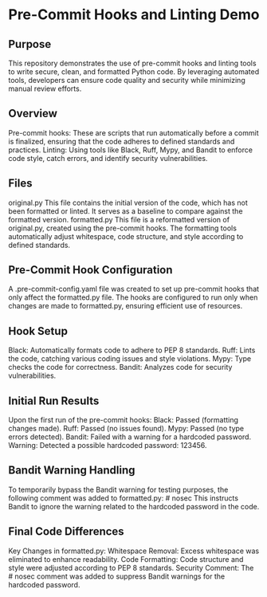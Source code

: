 # Pre-Commit Hooks and Linting Demo
## Purpose
This repository demonstrates the use of pre-commit hooks and linting tools to write secure, clean, and formatted Python code. By leveraging automated tools, developers can ensure code quality and security while minimizing manual review efforts.

## Overview
Pre-commit hooks: These are scripts that run automatically before a commit is finalized, ensuring that the code adheres to defined standards and practices.
Linting: Using tools like Black, Ruff, Mypy, and Bandit to enforce code style, catch errors, and identify security vulnerabilities.
## Files
original.py
This file contains the initial version of the code, which has not been formatted or linted.
It serves as a baseline to compare against the formatted version.
formatted.py
This file is a reformatted version of original.py, created using the pre-commit hooks.
The formatting tools automatically adjust whitespace, code structure, and style according to defined standards.
## Pre-Commit Hook Configuration
A .pre-commit-config.yaml file was created to set up pre-commit hooks that only affect the formatted.py file.
The hooks are configured to run only when changes are made to formatted.py, ensuring efficient use of resources.
## Hook Setup
Black: Automatically formats code to adhere to PEP 8 standards.
Ruff: Lints the code, catching various coding issues and style violations.
Mypy: Type checks the code for correctness.
Bandit: Analyzes code for security vulnerabilities.
## Initial Run Results
Upon the first run of the pre-commit hooks:
Black: Passed (formatting changes made).
Ruff: Passed (no issues found).
Mypy: Passed (no type errors detected).
Bandit: Failed with a warning for a hardcoded password.
Warning: Detected a possible hardcoded password: 123456.
## Bandit Warning Handling
To temporarily bypass the Bandit warning for testing purposes, the following comment was added to formatted.py:
\# nosec
This instructs Bandit to ignore the warning related to the hardcoded password in the code.
## Final Code Differences
Key Changes in formatted.py:
Whitespace Removal: Excess whitespace was eliminated to enhance readability.
Code Formatting: Code structure and style were adjusted according to PEP 8 standards.
Security Comment: The # nosec comment was added to suppress Bandit warnings for the hardcoded password.
